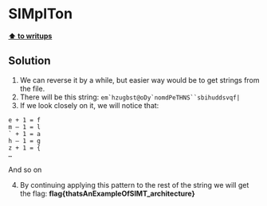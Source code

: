 # SIMplTon

**[⬆ to writups](../../README.md)**

## Solution

1.  We can reverse it by a while, but easier way would be to get strings from the file.
2.  There will be this string: ```em`hzugbst@oDy`nomdPeTHNS``sbihuddsvqf|```
3.  If we look closely on it, we will notice that:
```
e + 1 = f
m – 1 = l
` + 1 = a
h – 1 = g
z + 1 = {
…
```
And so on

4. By continuing applying this pattern to the rest of the string we will get the flag: **flag{thatsAnExampleOfSIMT_architecture}**
